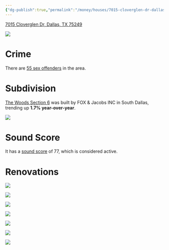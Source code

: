 ```yaml
---
{"dg-publish":true,"permalink":"/money/houses/7015-cloverglen-dr-dallas-tx-75249/","tags":["homes2023"],"created":"Jul 03, 2023, 10:44 PM","updated":""}
---
```



[7015 Cloverglen Dr, Dallas, TX 75249](https://www.zillow.com/homes/7015-Cloverglen-Dr-Dallas,-TX-75249_rb/26892594_zpid/)

![](https://photos.zillowstatic.com/fp/3bf9e1d0934f6dffcb967d5b6f49c27c-cc_ft_1536.webp)

# Crime

There are [55 sex offenders](https://www.propertyiq.com/tx/dallas/cloverglen-drive/75249-piq1088660) in the area.

# Subdivision

[The Woods Section 6](https://www.realtor.com/realestateandhomes-search/Woods-Sugarberry_Dallas_TX/overview) was built by FOX & Jacobs INC in South Dallas, trending up **1.7% year-over-year**.

![](https://i.imgur.com/Qd3t0zL.png)


# Sound Score

It has a [sound score](https://howloud.com/) of 77, which is considered active.

# Renovations

![](https://photos.zillowstatic.com/fp/0140de7ef31abd05cda6f4a7d744ada0-uncropped_scaled_within_1536_1152.webp)

![](https://photos.zillowstatic.com/fp/a3ebb96ea280b3a29f1c4d5bb2d2252d-uncropped_scaled_within_1536_1152.webp)

![](https://photos.zillowstatic.com/fp/4379f29158b41b669f370c0d01ae100a-uncropped_scaled_within_1536_1152.webp)

![](https://photos.zillowstatic.com/fp/a2c9e9c170298064b892f72118095376-uncropped_scaled_within_1536_1152.webp)

![](https://photos.zillowstatic.com/fp/e8e6d4e318a75aff33e8190e22caab43-uncropped_scaled_within_1536_1152.webp)

![](https://photos.zillowstatic.com/fp/12644a68579ac426f64ca94c70571f0a-uncropped_scaled_within_1536_1152.webp)

![](https://photos.zillowstatic.com/fp/c429f7d145fe4c1fc39a9771d521354f-uncropped_scaled_within_1536_1152.webp)

